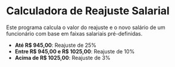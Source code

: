 # Calculadora de Reajuste Salarial

Este programa calcula o valor do reajuste e o novo salário de um funcionário com base em faixas salariais pré-definidas.

- **Até R$ 945,00**: Reajuste de 25%
- **Entre R$ 945,00 e R$ 1025,00**: Reajuste de 10%
- **Acima de R$ 1025,00**: Reajuste de 3%